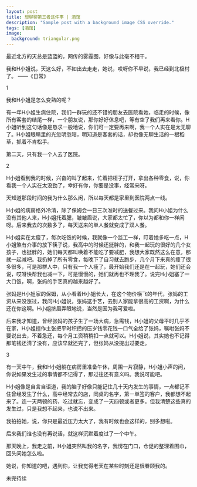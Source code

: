 ```yaml
---
layout: post
title: 想聊聊第三者这件事 | 酒馆
description: "Sample post with a background image CSS override."
tags: [酒馆]
image: 
  background: triangular.png
---
```


最近北方的天总是蓝蓝的，网传的雾霾图，好像与此毫不相干。

我和H小姐说，天这么好，不如出去走走，她说，哎呀你不早说，我已经到北极村了。
——《日常》

1

我和H小姐是怎么变熟的呢？
 
有一年H小姐生病住院，我们一群玩的还不错的朋友去医院看她，临走的时候，像所有客套的结尾一样，一个朋友说，那你好好休息吧，等有空了我们再来看你。H小姐听到这句话像是恳求一般地说，你们可一定要再来啊，我一个人实在是太无聊了。H小姐眼睛里的光忽明忽暗，明知道是客套的话，却也像无聊生活的一根稻草，抓着不肯松手。
 
第二天，只有我一个人去了医院。

2

H小姐看到我的时候，兴奋的叫了起来，忙着把柜子打开，拿出各种零食，说，你看我一个人实在太没劲了，幸好有你，你要是没事，经常来呀。

天知道那段时间的我为什么那么闲，所以每天都是家里到医院两点一线。

H小姐的病房格外冷清，除了保姆会一日三次准时的送餐过来。我问H小姐为什么没有其他人来，H小姐托着腮，皱皱眉说，大家都太忙了，你以为都和你一样闲呀。后来我去的次数多了，每天送来的单人餐就变成了双人餐。

H小姐实在太瘦了，每次吃饭的时候，我就像一个监工一样，盯着她多吃一点，H小姐煞有介事的放下筷子说，我高中的时候还挺胖的，和我一起玩的很好的几个女孩子，也挺胖的，她们每天都叫唤着不能吃了要减肥，我想大家既然这么在意，那就一起减吧。我扔掉了所有零食，每晚下了自习就去跑步，几个月下来真的瘦了很多很多，可是那群人中，只有我一个人瘦了，最开始我们还是在一起玩，她们还会说，哎呀快帮我也减一下，可是慢慢的，她们就再也不理我了。说完H小姐塞了一大口饭，啊，张妈的手艺真的越来越好了。

张妈是H小姐家的保姆，从小看着H小姐长大，在这个物价横飞的年代，张妈的工资从来没涨过，我问H小姐说，张妈这手艺，去别人家能拿很高的工资啊，为什么还在你这啊。H小姐挤眉弄眼地说，当然是因为我可爱啦。

后来我才知道，曾经张妈的孩子生了一场大病，急需钱，H小姐的父母平时几乎不在家，H小姐擅作主张把平时积攒的压岁钱零花钱一口气全给了张妈，嘱咐张妈不要说出去，不着急还，每个月工资稍稍扣一点就可以。H小姐说，其实她也不记得那笔钱还清了没有，应该早就还完了，但张妈从没提出过要走。

3

有一天中午，我和H小姐躺在病房里准备午休，周围一片寂静，H小姐小声的问，你说如果发生过的事情都不记得了，那过往还有意义吗。我说可能吧。

H小姐像是自言自语道，我的脑子好像只能记住几十天内发生的事情，一点都记不住曾经发生了什么，高中经常去的店，同桌的名字，第一单签的客户，我都想不起来了。连一天两顿的药，吃过就忘，变成了一天四顿或者更多。但我清楚这些真的发生过，只是我想不起来，也说不出来。

我拍拍她，说，你只是最近压力太大了，我有时候也会这样的，别多想啦。

后来我们谁也没有再说话，就这样沉默着度过了一个中午。

那天晚上，我走之前，H小姐突然叫我的名字，我愣在门口，仓促的整理着围巾，回头问她怎么啦。

她说，你知道的吧，遇到你，让我觉得老天在某些时刻还是很眷顾我的。



未完待续
